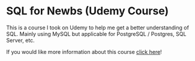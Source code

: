 # SQL for Newbs (Udemy Course)

This is a course I took on Udemy to help me get a better understanding of SQL.
Mainly using MySQL but applicable for PostgreSQL / Postgres, SQL Server, etc.

If you would like more information about this course [click here](https://www.udemy.com/sql-for-newbs/)!